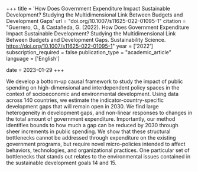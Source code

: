 +++
title = 'How Does Government Expenditure Impact Sustainable Development? Studying the Multidimensional Link Between Budgets and Development Gaps'
url = "doi.org/10.1007/s11625-022-01095-1"
citation = "Guerrero, O., &amp; Castañeda, G. (2022). How Does Government Expenditure Impact Sustainable Development? Studying the Multidimensional Link Between Budgets and Development Gaps. Sustainability Science. https://doi.org/10.1007/s11625-022-01095-1"
year = ['2022']
subscription_required = false
publication_type = "academic_article"
language = ['English']


date = 2023-01-29
+++

We develop a bottom-up causal framework to study the impact of public spending on high-dimensional and interdependent policy spaces in the context of socioeconomic and environmental development. Using data across 140 countries, we estimate the indicator-country-specific development gaps that will remain open in 2030. We find large heterogeneity in development gaps, and non-linear responses to changes in the total amount of government expenditure. Importantly, our method identifies bounds to how much a gap can be reduced by 2030 through sheer increments in public spending. We show that these structural bottlenecks cannot be addressed through expenditure on the existing government programs, but require novel micro-policies intended to affect behaviors, technologies, and organizational practices. One particular set of bottlenecks that stands out relates to the environmental issues contained in the sustainable development goals 14 and 15.